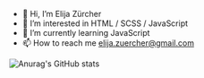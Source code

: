 - 👋 Hi, I’m Elija Zürcher
- 👀 I’m interested in HTML / SCSS / JavaScript
- 🌱 I’m currently learning JavaScript
- 📫 How to reach me elija.zuercher@gmail.com

![Anurag's GitHub stats](https://github-readme-stats.vercel.app/api?username=anuraghazra&show_icons=true&theme=radical)
<!---
ElijaZuercher/ElijaZuercher is a ✨ special ✨ repository because its `README.md` (this file) appears on your GitHub profile.
You can click the Preview link to take a look at your changes.
--->
